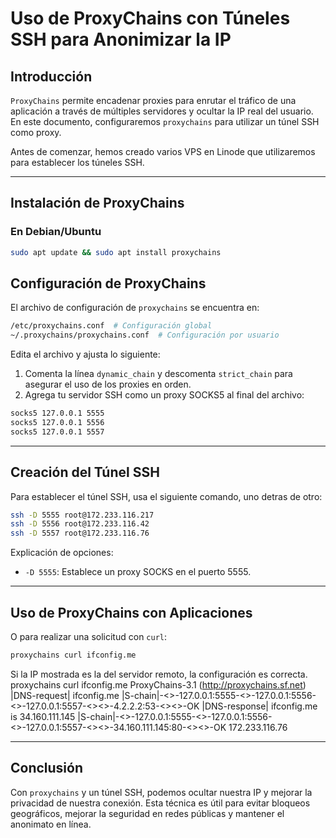 # Uso de ProxyChains con Túneles SSH para Anonimizar la IP

## Introducción
`ProxyChains` permite encadenar proxies para enrutar el tráfico de una aplicación a través de múltiples servidores y ocultar la IP real del usuario. En este documento, configuraremos `proxychains` para utilizar un túnel SSH como proxy.

Antes de comenzar, hemos creado varios VPS en Linode que utilizaremos para establecer los túneles SSH.

---

## Instalación de ProxyChains

### En Debian/Ubuntu
```bash
sudo apt update && sudo apt install proxychains
```

## Configuración de ProxyChains
El archivo de configuración de `proxychains` se encuentra en:
```bash
/etc/proxychains.conf  # Configuración global
~/.proxychains/proxychains.conf  # Configuración por usuario
```
Edita el archivo y ajusta lo siguiente:

1. Comenta la línea `dynamic_chain` y descomenta `strict_chain` para asegurar el uso de los proxies en orden.
2. Agrega tu servidor SSH como un proxy SOCKS5 al final del archivo:
```bash
socks5 127.0.0.1 5555
socks5 127.0.0.1 5556
socks5 127.0.0.1 5557

```

---

## Creación del Túnel SSH
Para establecer el túnel SSH, usa el siguiente comando, uno detras de otro:
```bash
ssh -D 5555 root@172.233.116.217
ssh -D 5556 root@172.233.116.42
ssh -D 5557 root@172.233.116.76
```

Explicación de opciones:
- `-D 5555`: Establece un proxy SOCKS en el puerto 5555.
---

## Uso de ProxyChains con Aplicaciones

O para realizar una solicitud con `curl`:
```bash
proxychains curl ifconfig.me
```

Si la IP mostrada es la del servidor remoto, la configuración es correcta.
 proxychains curl ifconfig.me
ProxyChains-3.1 (http://proxychains.sf.net)
|DNS-request| ifconfig.me 
|S-chain|-<>-127.0.0.1:5555-<>-127.0.0.1:5556-<>-127.0.0.1:5557-<><>-4.2.2.2:53-<><>-OK
|DNS-response| ifconfig.me is 34.160.111.145
|S-chain|-<>-127.0.0.1:5555-<>-127.0.0.1:5556-<>-127.0.0.1:5557-<><>-34.160.111.145:80-<><>-OK
172.233.116.76

---

## Conclusión
Con `proxychains` y un túnel SSH, podemos ocultar nuestra IP y mejorar la privacidad de nuestra conexión. Esta técnica es útil para evitar bloqueos geográficos, mejorar la seguridad en redes públicas y mantener el anonimato en línea.
